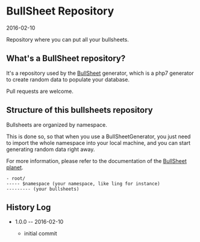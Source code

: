 BullSheet Repository
=========================
2016-02-10



Repository where you can put all your bullsheets.
 
 
 
 
What's a BullSheet repository?
-----------------------


It's a repository used by the [BullSheet](https://github.com/lingtalfi/BullSheet) generator,
which is a php7 generator to create random data to populate your database.

Pull requests are welcome.



Structure of this bullsheets repository
----------------------------------------

Bullsheets are organized by namespace.

This is done so, so that when you use a BullSheetGenerator, you just need to import the whole namespace into your 
local machine, and you can start generating random data right away.

For more information, please refer to the documentation of the [BullSheet planet](https://github.com/lingtalfi/BullSheet).



```
- root/
----- $namespace (your namespace, like ling for instance)
--------- (your bullsheets)
```
 





History Log
------------------
    
- 1.0.0 -- 2016-02-10

    - initial commit
    
    